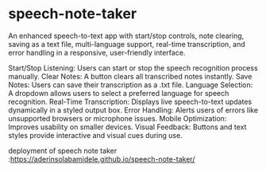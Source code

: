 # speech-note-taker
An enhanced speech-to-text app with start/stop controls, note clearing, saving as a text file, multi-language support, real-time transcription, and error handling in a responsive, user-friendly interface.

Start/Stop Listening: Users can start or stop the speech recognition process manually.
Clear Notes: A button clears all transcribed notes instantly.
Save Notes: Users can save their transcription as a .txt file.
Language Selection: A dropdown allows users to select a preferred language for speech recognition.
Real-Time Transcription: Displays live speech-to-text updates dynamically in a styled output box.
Error Handling: Alerts users of errors like unsupported browsers or microphone issues.
Mobile Optimization: Improves usability on smaller devices.
Visual Feedback: Buttons and text styles provide interactive and visual cues during use.

deployment of speech note taker :https://aderinsolabamidele.github.io/speech-note-taker/
